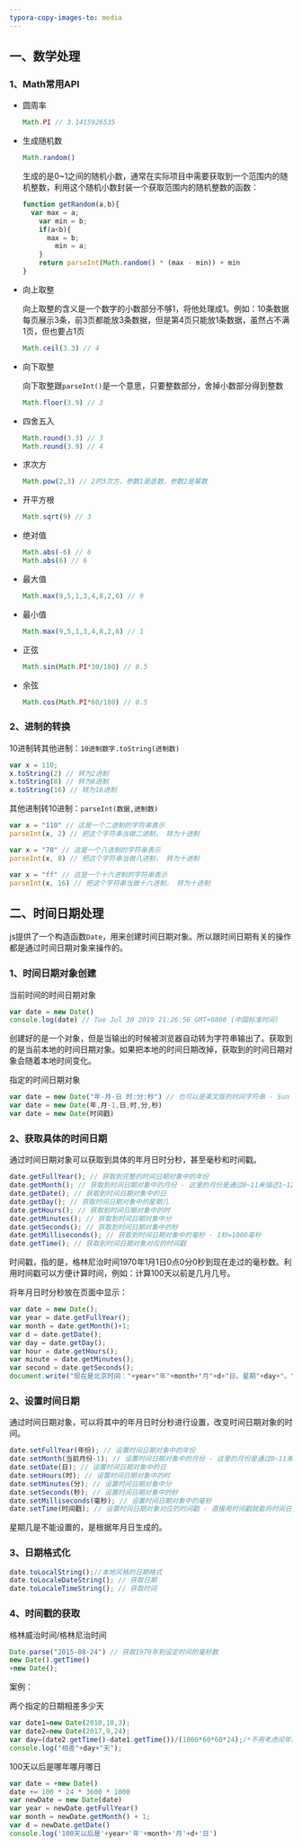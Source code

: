 ```yaml
---
typora-copy-images-to: media
---
```


## 一、数学处理

### 1、Math常用API

- 圆周率

  ```js
  Math.PI // 3.1415926535
  ```

- 生成随机数

  ```js
  Math.random()
  ```

  生成的是0~1之间的随机小数，通常在实际项目中需要获取到一个范围内的随机整数，利用这个随机小数封装一个获取范围内的随机整数的函数：

  ```js
  function getRandom(a,b){
  	var max = a;
      var min = b;
      if(a<b){
      	max = b;
          min = a;
      }
      return parseInt(Math.random() * (max - min)) + min
  }
  ```

- 向上取整

  向上取整的含义是一个数字的小数部分不够1，将他处理成1。例如：10条数据每页展示3条，前3页都能放3条数据，但是第4页只能放1条数据，虽然占不满1页，但也要占1页

  ```js
  Math.ceil(3.3) // 4
  ```

- 向下取整

  向下取整跟`parseInt()`是一个意思，只要整数部分，舍掉小数部分得到整数

  ```js
  Math.floor(3.9) // 3
  ```

- 四舍五入

  ```js
  Math.round(3.3) // 3
  Math.round(3.9) // 4
  ```

- 求次方

  ```js
  Math.pow(2,3) // 2的3次方，参数1是底数，参数2是幂数
  ```

- 开平方根

  ```js
  Math.sqrt(9) // 3
  ```

  

- 绝对值

  ```js
  Math.abs(-6) // 6
  Math.abs(6) // 6
  ```

- 最大值

  ```js
  Math.max(9,5,1,3,4,8,2,6) // 9
  ```

- 最小值

  ```js
  Math.max(9,5,1,3,4,8,2,6) // 1
  ```

- 正弦

  ```js
  Math.sin(Math.PI*30/180) // 0.5
  ```

- 余弦

  ```js
  Math.cos(Math.PI*60/180) // 0.5
  ```

### 2、进制的转换

10进制转其他进制：`10进制数字.toString(进制数)`

```js
var x = 110;
x.toString(2) // 转为2进制
x.toString(8) // 转为8进制
x.toString(16) // 转为16进制
```

其他进制转10进制：`parseInt(数据,进制数)`

```js
var x = "110" // 这是一个二进制的字符串表示
parseInt(x, 2) // 把这个字符串当做二进制， 转为十进制

var x = "70" // 这是一个八进制的字符串表示
parseInt(x, 8) // 把这个字符串当做八进制， 转为十进制

var x = "ff" // 这是一个十六进制的字符串表示
parseInt(x, 16) // 把这个字符串当做十六进制， 转为十进制
```

## 二、时间日期处理

js提供了一个构造函数`Date`，用来创建时间日期对象。所以跟时间日期有关的操作都是通过时间日期对象来操作的。

### 1、时间日期对象创建

当前时间的时间日期对象

```js
var date = new Date()
console.log(date) // Tue Jul 30 2019 21:26:56 GMT+0800 (中国标准时间)
```

创建好的是一个对象，但是当输出的时候被浏览器自动转为字符串输出了。获取到的是当前本地的时间日期对象。如果把本地的时间日期改掉，获取到的时间日期对象会随着本地时间变化。

指定的时间日期对象

```js
var date = new Date("年-月-日 时:分:秒") // 也可以是英文版的时间字符串 - Sun May 13,2016
var date = new Date(年,月-1,日,时,分,秒)
var date = new Date(时间戳)
```

### 2、获取具体的时间日期

通过时间日期对象可以获取到具体的年月日时分秒，甚至毫秒和时间戳。

```js
date.getFullYear(); // 获取到完整的时间日期对象中的年份
date.getMonth(); // 获取到时间日期对象中的月份 - 这里的月份是通过0~11来描述1~12月的
date.getDate(); // 获取到时间日期对象中的日
date.getDay(); // 获取时间日期对象中的星期几
date.getHours(); // 获取到时间日期对象中的时
date.getMinutes(); // 获取到时间日期对象中分
date.getSeconds(); // 获取到时间日期对象中的秒
date.getMilliseconds(); // 获取到时间日期对象中的毫秒 - 1秒=1000毫秒
date.getTime(); // 获取到时间日期对象对应的时间戳
```

时间戳，指的是，格林尼治时间1970年1月1日0点0分0秒到现在走过的毫秒数。利用时间戳可以方便计算时间，例如：计算100天以前是几月几号。

将年月日时分秒放在页面中显示：

```js
var date = new Date();
var year = date.getFullYear(); 
var month = date.getMonth()+1;
var d = date.getDate();
var day = date.getDay();
var hour = date.getHours(); 
var minute = date.getMinutes(); 
var second = date.getSeconds(); 
document.write("现在是北京时间："+year+"年"+month+"月"+d+"日。星期"+day+"。"+hour+"时"+minute+"分"+second+"秒");
```

### 2、设置时间日期

通过时间日期对象，可以将其中的年月日时分秒进行设置，改变时间日期对象的时间。

```js
date.setFullYear(年份); // 设置时间日期对象中的年份
date.setMonth(当前月份-1); // 设置时间日期对象中的月份 - 这里的月份是通过0~11来描述1~12月的
date.setDate(日); // 设置时间日期对象中的日
date.setHours(时); // 设置时间日期对象中的时
date.setMinutes(分); // 设置时间日期对象中分
date.setSeconds(秒); // 设置时间日期对象中的秒
date.setMilliseconds(毫秒); // 设置时间日期对象中的毫秒
date.setTime(时间戳); // 设置时间日期对象对应的时间戳 - 直接用时间戳就能将时间日期对象中的年月日时分秒全部改变
```

星期几是不能设置的，是根据年月日生成的。

### 3、日期格式化

```js
date.toLocalString();//本地风格的日期格式
date.toLocaleDateString(); // 获取日期
date.toLocaleTimeString(); // 获取时间
```

### 4、时间戳的获取

格林威治时间/格林尼治时间

```js
Date.parse("2015-08-24") // 获取1970年到设定时间的毫秒数
new Date().getTime()
+new Date();
```

案例：

两个指定的日期相差多少天

```js
var date1=new Date(2010,10,3);
var date2=new Date(2017,9,24);
var day=(date2.getTime()-date1.getTime())/(1000*60*60*24);/*不用考虑闰年否*/
console.log("相差"+day+"天");
```

100天以后是哪年哪月哪日

```js
var date = +new Date()
date += 100 * 24 * 3600 * 1000
var newDate = new Date(date)
var year = newDate.getFullYear()
var month = newDate.getMonth() + 1;
var d = newDate.getDate()
console.log('100天以后是'+year+'年'+month+'月'+d+'日')
```
